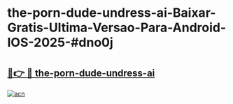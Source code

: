 # the-porn-dude-undress-ai-Baixar-Gratis-Ultima-Versao-Para-Android-IOS-2025-#dno0j

# <h2><a href="https://ainizakaria.my?title=the-porn-dude-undress-ai&ref=24M">🔗👉 🔴 the-porn-dude-undress-ai</a></h2>

[![acn](https://github.com/user-attachments/assets/0f9c940e-d8b0-45ae-aac7-cd30a18b3e1c)](https://ainizakaria.my?title=the-porn-dude-undress-ai&ref=24M)

